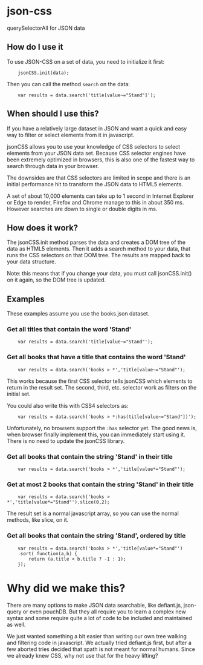 # json-css

querySelectorAll for JSON data

## How do I use it

To use JSON-CSS on a set of data, you need to initialize it first:

```
    jsonCSS.init(data);
```

Then you can call the method `search` on the data:

```
    var results = data.search('title[value~="Stand"]');
```

## When should I use this?

If you have a relatively large dataset in JSON and want a quick and easy way to filter or select elements from it in javascript. 

jsonCSS allows you to use your knowledge of CSS selectors to select elements from your JSON data set. Because CSS selector engines have been extremely optimized in browsers, this is also one of the fastest way to search through data in your browser. 

The downsides are that CSS selectors are limited in scope and there is an initial performance hit to transform the JSON data to HTML5 elements. 

A set of about 10,000 elements can take up to 1 second in Internet Explorer or Edge to render, Firefox and Chrome manage to this in about 350 ms. However searches are down to single or double digits in ms.

## How does it work?

The jsonCSS.init method parses the data and creates a DOM tree of the data as HTML5 elements. Then it adds a search method to your data, that runs the CSS selectors on that DOM tree. The results are mapped back to your data structure.

Note: this means that if you change your data, you must call jsonCSS.init() on it again, so the DOM tree is updated.


## Examples

These examples assume you use the books.json dataset.

### Get all titles that contain the word 'Stand'

```
    var results = data.search('title[value~="Stand"');
```

### Get all books that have a title that contains the word 'Stand'

```
    var results = data.search('books > *','title[value~="Stand"');
```

This works because the first CSS selector tells jsonCSS which elements to return in the result set. The second, third, etc. selector work as filters on the initial set.

You could also write this with CSS4 selectors as:

```
    var results = data.search('books > *:has(title[value~="Stand"])');
```

Unfortunately, no browsers support the `:has` selector yet. The good news is, when browser finally implement this, you can immediately start using it. There is no need to update the
jsonCSS library.

### Get all books that contain the string 'Stand' in their title

```
    var results = data.search('books > *','title[value*="Stand"');
```

### Get at most 2 books that contain the string 'Stand' in their title

```
    var results = data.search('books > *','title[value*="Stand"').slice(0,2);
```

The result set is a normal javascript array, so you can use the normal methods, like slice, on it.


### Get all books that contain the string 'Stand', ordered by title

```
    var results = data.search('books > *','title[value*="Stand"')
    .sort( function(a,b) {
        return (a.title < b.title ? -1 : 1);
    });
```


# Why did we make this?

There are many options to make JSON data searchable, like defiant.js, json-query or even pouchDB. But they all require you to learn a complex new syntax and some require quite a lot of code to be included and maintained as well.

We just wanted something a bit easier than writing our own tree walking and filtering code in javascript. We actually tried defiant.js first, but after a few aborted tries decided that xpath is not meant for normal humans. Since we already knew CSS, why not use that for the heavy lifting?

